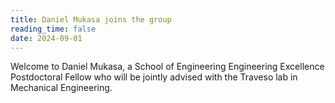 ```yaml
---
title: Daniel Mukasa joins the group 
reading_time: false
date: 2024-09-01
---
```

Welcome to Daniel Mukasa, a School of Engineering Engineering Excellence Postdoctoral Fellow who will be jointly advised with the Traveso lab in Mechanical Engineering.

<!--more-->
